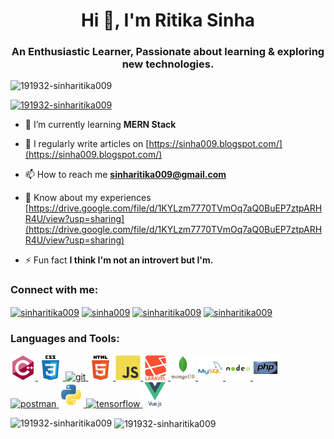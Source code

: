 
<h1 align="center">Hi 👋, I'm Ritika Sinha</h1>
<h3 align="center">An Enthusiastic Learner, Passionate about learning & exploring new technologies.</h3>

<p align="left"> <img src="https://komarev.com/ghpvc/?username=191932-sinharitika009&label=Profile%20views&color=0e75b6&style=flat" alt="191932-sinharitika009" /> </p>

<p align="left"> <a href="https://github.com/ryo-ma/github-profile-trophy"><img src="https://github-profile-trophy.vercel.app/?username=191932-sinharitika009" alt="191932-sinharitika009" /></a> </p>

- 🌱 I’m currently learning **MERN Stack**

- 📝 I regularly write articles on [https://sinha009.blogspot.com/](https://sinha009.blogspot.com/)

- 📫 How to reach me **sinharitika009@gmail.com**

- 📄 Know about my experiences [https://drive.google.com/file/d/1KYLzm7770TVmOq7aQ0BuEP7ztpARHR4U/view?usp=sharing](https://drive.google.com/file/d/1KYLzm7770TVmOq7aQ0BuEP7ztpARHR4U/view?usp=sharing)

- ⚡ Fun fact **I think I'm not an introvert but I'm.**

<h3 align="left">Connect with me:</h3>
<p align="left">
<a href="https://linkedin.com/in/sinharitika009" target="blank"><img align="center" src="https://raw.githubusercontent.com/rahuldkjain/github-profile-readme-generator/master/src/images/icons/Social/linked-in-alt.svg" alt="sinharitika009" height="30" width="40" /></a>
<a href="https://www.kaggle.com/ritikasinha009" target="blank"><img align="center" src="https://raw.githubusercontent.com/rahuldkjain/github-profile-readme-generator/master/src/images/icons/Social/kaggle.svg" alt="sinha009" height="30" width="40" /></a>
<a href="https://instagram.com/sinharitika009" target="blank"><img align="center" src="https://raw.githubusercontent.com/rahuldkjain/github-profile-readme-generator/master/src/images/icons/Social/instagram.svg" alt="sinharitika009" height="30" width="40" /></a>
<a href="https://www.hackerrank.com/sinharitika009" target="blank"><img align="center" src="https://raw.githubusercontent.com/rahuldkjain/github-profile-readme-generator/master/src/images/icons/Social/hackerrank.svg" alt="sinharitika009" height="30" width="40" /></a>
</p>

<h3 align="left">Languages and Tools:</h3>
<p align="left"> <a href="https://www.w3schools.com/cpp/" target="_blank" rel="noreferrer"> <img src="https://raw.githubusercontent.com/devicons/devicon/master/icons/cplusplus/cplusplus-original.svg" alt="cplusplus" width="40" height="40"/> </a> <a href="https://www.w3schools.com/css/" target="_blank" rel="noreferrer"> <img src="https://raw.githubusercontent.com/devicons/devicon/master/icons/css3/css3-original-wordmark.svg" alt="css3" width="40" height="40"/> </a> <a href="https://git-scm.com/" target="_blank" rel="noreferrer"> <img src="https://www.vectorlogo.zone/logos/git-scm/git-scm-icon.svg" alt="git" width="40" height="40"/> </a> <a href="https://www.w3.org/html/" target="_blank" rel="noreferrer"> <img src="https://raw.githubusercontent.com/devicons/devicon/master/icons/html5/html5-original-wordmark.svg" alt="html5" width="40" height="40"/> </a> <a href="https://developer.mozilla.org/en-US/docs/Web/JavaScript" target="_blank" rel="noreferrer"> <img src="https://raw.githubusercontent.com/devicons/devicon/master/icons/javascript/javascript-original.svg" alt="javascript" width="40" height="40"/> </a> <a href="https://laravel.com/" target="_blank" rel="noreferrer"> <img src="https://raw.githubusercontent.com/devicons/devicon/master/icons/laravel/laravel-plain-wordmark.svg" alt="laravel" width="40" height="40"/> </a> <a href="https://www.mongodb.com/" target="_blank" rel="noreferrer"> <img src="https://raw.githubusercontent.com/devicons/devicon/master/icons/mongodb/mongodb-original-wordmark.svg" alt="mongodb" width="40" height="40"/> </a> <a href="https://www.mysql.com/" target="_blank" rel="noreferrer"> <img src="https://raw.githubusercontent.com/devicons/devicon/master/icons/mysql/mysql-original-wordmark.svg" alt="mysql" width="40" height="40"/> </a> <a href="https://nodejs.org" target="_blank" rel="noreferrer"> <img src="https://raw.githubusercontent.com/devicons/devicon/master/icons/nodejs/nodejs-original-wordmark.svg" alt="nodejs" width="40" height="40"/> </a> <a href="https://www.php.net" target="_blank" rel="noreferrer"> <img src="https://raw.githubusercontent.com/devicons/devicon/master/icons/php/php-original.svg" alt="php" width="40" height="40"/> </a> <a href="https://postman.com" target="_blank" rel="noreferrer"> <img src="https://www.vectorlogo.zone/logos/getpostman/getpostman-icon.svg" alt="postman" width="40" height="40"/> </a> <a href="https://www.python.org" target="_blank" rel="noreferrer"> <img src="https://raw.githubusercontent.com/devicons/devicon/master/icons/python/python-original.svg" alt="python" width="40" height="40"/> </a> <a href="https://www.tensorflow.org" target="_blank" rel="noreferrer"> <img src="https://www.vectorlogo.zone/logos/tensorflow/tensorflow-icon.svg" alt="tensorflow" width="40" height="40"/> </a> <a href="https://vuejs.org/" target="_blank" rel="noreferrer"> <img src="https://raw.githubusercontent.com/devicons/devicon/master/icons/vuejs/vuejs-original-wordmark.svg" alt="vuejs" width="40" height="40"/> </a> </p>

<p><img align="left" src="https://github-readme-stats.vercel.app/api/top-langs?username=191932-sinharitika009&show_icons=true&locale=en&layout=compact" alt="191932-sinharitika009" /></p>

<p>&nbsp;<img align="center" src="https://github-readme-stats.vercel.app/api?username=191932-sinharitika009&show_icons=true&locale=en" alt="191932-sinharitika009" /></p>
